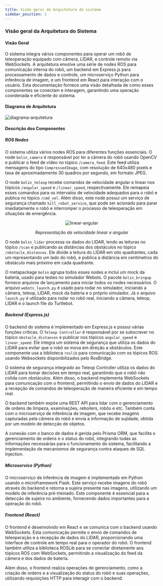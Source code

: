 ```yaml
---
title: Visão geral da Arquitetura do sistema 
sidebar_position: 2
---
```


### Visão geral da Arquitetura do Sistema

#### Visão Geral

O sistema integra vários componentes para operar um robô de teleoperação equipado com câmera, LIDAR, e controle remoto via WebSockets. A arquitetura envolve uma série de nodes ROS para comunicação interna do robô, um backend em Express.js para processamento de dados e controle, um microserviço Python para inferência de imagem, e um frontend em React para interação com o usuário. Esta documentação fornece uma visão detalhada de como esses componentes se conectam e interagem, garantindo uma operação coordenada e eficiente do sistema.

#### Diagrama de Arquitetura

![diagrama-arquitetura](/img/diagrama-arquitetura.jpg)

#### Descrição dos Componentes

##### ROS Nodes

O sistema utiliza vários nodes ROS para diferentes funções essenciais. O node `bolin_camera` é responsável por ler a câmera do robô usando OpenCV e publicar o feed de vídeo no tópico `/camera_feed`. Este feed utiliza mensagens do tipo `CompressedImage`, com resolução de 640x480 pixels e taxa de aproximadamente 30 quadros por segundo, em formato JPEG.

O node `bolin_teleop` recebe comandos de velocidade angular e linear nos tópicos `/angular_speed` e `/linear_speed`, respectivamente. Ele remapeia esses comandos para os intervalos de velocidade adequados para o robô e publica no tópico `/cmd_vel`. Além disso, este node possui um serviço de segurança chamado `kill_robot_service`, que pode ser acionado para parar imediatamente o robô e interromper o processo de teleoperação em situações de emergência.

<div align="center">

![linear-angular](/img/linear-angular.avif)

_Representação da velocidade linear e angular_

</div>

O node `bolin_lidar` processa os dados do LIDAR, lendo as leituras no tópico `/scan` e publicando as distâncias dos obstáculos no tópico `/obstacle_distances`. Ele divide a leitura do LIDAR em oito quadrantes, cada um representando um lado do robô, e publica a distância em centímetros do obstáculo mais próximo em cada quadrante.

O metapackage `bolin` agrupa todos esses nodes e inclui um mock da bateria, usado para testes no simulador Webots. O pacote `bolin_bringup` fornece arquivos de lançamento para iniciar todos os nodes necessários. O arquivo `webots_launch.py` é usado para rodar no simulador, iniciando a câmera, teleop, LIDAR, mock da bateria e o próprio simulador. Já o arquivo `launch.py` é utilizado para rodar no robô real, iniciando a câmera, teleop, LIDAR e o launch file do Turtlebot.

##### Backend (Express.js)

O backend do sistema é implementado em Express.js e possui várias funções críticas. O `Teleop Controller` é responsável por se subscrever no tópico `obstacle_distances` e publicar nos tópicos `angular_speed` e `linear_speed`. Ele integra um sistema de segurança que utiliza os dados do LIDAR para evitar que o robô se mova em direção a obstáculos. Este componente usa a biblioteca `roslib` para comunicação com os tópicos ROS usando Websockets disponibilizados pelo RosBridge.

O sistema de segurança integrado ao Teleop Controller utiliza os dados do LIDAR para tomar decisões em tempo real, garantindo que o robô não colida com obstáculos. Além disso, o backend implementa WebSockets para comunicação com o frontend, permitindo o envio de dados do LIDAR e a recepção de comandos de teleoperação de maneira eficiente e em tempo real.

O backend também expõe uma REST API para lidar com o gerenciamento de ordens de limpeza, examinações, reboilers, robôs e etc. Também conta com o microserviço de inferência de imagem, que recebe imagens capturadas pela câmera do robô e envia a informação de sujidade, obtida por um modelo de detecção de objetos.

A conexão com o banco de dados é gerida pelo Prisma ORM, que facilita o gerenciamento de ordens e o status do robô, integrando todas as informações necessárias para o funcionamento do sistema, facilitando a implementação de mecanismos de segurança contra ataques de SQL Injection.

##### Microservice (Python)

O microserviço de inferência de imagem é implementado em Python usando o microframework Flask. Este serviço recebe imagens do robô através do backend e retorna a sujeira presente nas imagens, utilizando um modelo de inferência pré-treinado. Este componente é essencial para a detecção de sujeira no ambiente, fornecendo dados importantes para a operação do robô.

##### Frontend (React)

O frontend é desenvolvido em React e se comunica com o backend usando WebSockets. Esta comunicação permite o envio de comandos de teleoperação e a recepção de dados do LIDAR, proporcionando uma interface de controle em tempo real para o operador do robô. O frontend também utiliza a biblioteca ROSLib para se conectar diretamente aos tópicos ROS com WebSockets, permitindo a visualização do feed da câmera e dos dados de bateria.

Além disso, o frontend realiza operações de gerenciamento, como a criação de ordens e a visualização do status do robô e suas operações, utilizando requisições HTTP para interagir com o backend.
